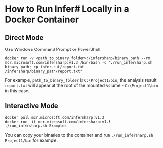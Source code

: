 # How to Run Infer# Locally in a Docker Container

## Direct Mode

Use Windows Command Prompt or PowerShell:
```
docker run -v <path_to_binary_folder>:/infersharp/binary_path --rm mcr.microsoft.com/infersharp:v1.3 /bin/bash -c "./run_infersharp.sh binary_path; cp infer-out/report.txt /infersharp/binary_path/report.txt"
```

For example, `path_to_binary_folder` is `C:\Project1\bin`, the analysis result `report.txt` will appear at the root of the mounted volume - `C:\Project1\bin` in this case.

## Interactive Mode

```
docker pull mcr.microsoft.com/infersharp:v1.3
docker run -it mcr.microsoft.com/infersharp:v1.3
./run_infersharp.sh Examples
```

You can copy your binaries to the container and run `./run_infersharp.sh Project1/bin` for example.
